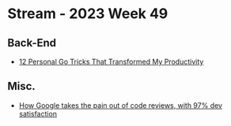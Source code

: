 # Stream - 2023 Week 49

## Back-End

- [12 Personal Go Tricks That Transformed My Productivity](https://blog.devtrovert.com/p/12-personal-go-tricks-that-transformed)


## Misc.

- [How Google takes the pain out of code reviews, with 97% dev satisfaction](https://engineercodex.substack.com/p/how-google-takes-the-pain-out-of)
